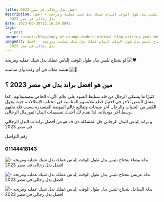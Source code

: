 ```yaml
---
title: افضل بدل رجالي في مصر 2023
description: لو بتحتاج تلبس بدل طول الوقت إلياس عملك بدل شيك عمليه ومريحه - افضل
  بدل رجالي في مصر 2023
date: 2023-06-30T15:16:39.884Z
tags:
  - post
image: /assets/blog/copy-of-orange-modern-minimal-blog-writing-youtube-thumbnail.png
imageAlt: لو بتحتاج تلبس بدل طول الوقت إلياس عملك بدل شيك عمليه ومريحه - افضل
  بدل رجالي في مصر 2023
---
```

لو بتحتاج تلبس بدل طول الوقت إلياس عملك بدل شيك عمليه ومريحه ![♥](https://static.xx.fbcdn.net/images/emoji.php/v9/tac/1/16/2665.png)

هتسد معاك فى أى وقت وأى مناسبه ![🖤](https://static.xx.fbcdn.net/images/emoji.php/v9/t0/1/16/1f5a4.png)

## م﻿ين هو افضل براند بدل في مصر 2023 ؟

كثيرًا ما يشتكى الرجال من قلة تسليط الضوء على عالم الأزياء الخاص بتصميماتهم، كما يفشل البعض الآخر فى اختيار قطع ملابسهم المناسبة فى مختلف الإطلالات، حيث يجهل الكثير من الشباب والرجال آخر صيحات وتقاليع عالم الموضة المتصدرة بسبب قلة بحثهم وسط آخر موديلاته، لذا نقدم لك أحدث تصميمات البدل الفورمال الرجالى.

و﻿ براند إلياس للبدل الرجالي حل المشكلة دي ف هو من أفضل براندات البدل الرجالي في مصر 2023

ر﻿قم التواصل 

### 01144418143

![بدلة بيضاء بتحتاج تلبس بدل طول الوقت إلياس عملك بدل شيك عمليه ومريحه - افضل بدل رجالي في مصر 2023](/assets/blog/ap3.jpg "بدلة بيضاء بتحتاج تلبس بدل طول الوقت إلياس عملك بدل شيك عمليه ومريحه - افضل بدل رجالي في مصر 2023")

![بدلة عريس بتحتاج تلبس بدل طول الوقت إلياس عملك بدل شيك عمليه ومريحه - افضل بدل رجالي في مصر 2023](/assets/blog/bd2.webp "بدلة عريس بتحتاج تلبس بدل طول الوقت إلياس عملك بدل شيك عمليه ومريحه - افضل بدل رجالي في مصر 2023")

![بدلة الساحل بتحتاج تلبس بدل طول الوقت إلياس عملك بدل شيك عمليه ومريحه - افضل بدل رجالي في مصر 2023](/assets/blog/c6553558-3de4-459d-af67-6c26073194a2.jpeg "بدلة الساحل بتحتاج تلبس بدل طول الوقت إلياس عملك بدل شيك عمليه ومريحه - افضل بدل رجالي في مصر 2023")